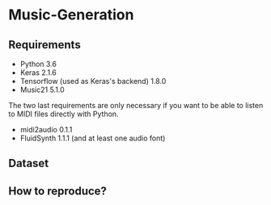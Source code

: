 # Music-Generation

## Requirements

- Python 3.6
- Keras 2.1.6
- Tensorflow (used as Keras's backend) 1.8.0
- Music21 5.1.0

The two last requirements are only necessary if you want to be able to listen to MIDI files directly with Python.

- midi2audio 0.1.1
- FluidSynth 1.1.1 (and at least one audio font)

## Dataset

## How to reproduce?
